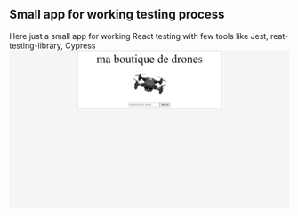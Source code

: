 ## Small app for working testing process

Here just a small app for working React testing with few tools like Jest, reat-testing-library, Cypress
![capture](public/image/captureForReadme.jpg)